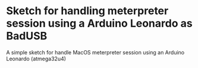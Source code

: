 # Sketch for handling meterpreter session using a Arduino Leonardo as BadUSB
A simple sketch for handle MacOS meterpreter session using an Arduino Leonardo (atmega32u4)
